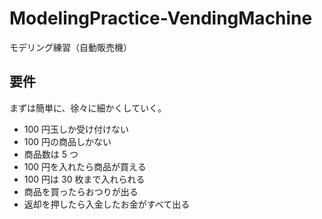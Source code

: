 # ModelingPractice-VendingMachine

モデリング練習（自動販売機）



## 要件

まずは簡単に、徐々に細かくしていく。



* 100 円玉しか受け付けない
* 100 円の商品しかない
* 商品数は 5 つ
* 100 円を入れたら商品が買える
* 100 円は 30 枚まで入れられる
* 商品を買ったらおつりが出る
* 返却を押したら入金したお金がすべて出る

